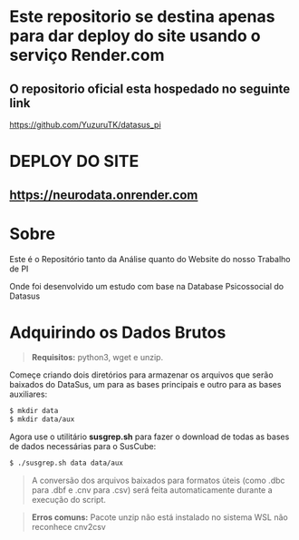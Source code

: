 
# Este repositorio se destina apenas para dar deploy do site usando o serviço Render.com
## O repositorio oficial esta hospedado no seguinte link

https://github.com/YuzuruTK/datasus_pi

# DEPLOY DO SITE
## https://neurodata.onrender.com

# Sobre
Este é o Repositório tanto da Análise quanto do Website do nosso Trabalho de PI

Onde foi desenvolvido um estudo com base na Database Psicossocial do Datasus

# Adquirindo os Dados Brutos
> **Requisitos:** python3, wget e unzip.

Começe criando dois diretórios para armazenar os arquivos que serão baixados do DataSus, um para as bases principais e outro para as bases auxiliares:
```sh
$ mkdir data
$ mkdir data/aux
```
Agora use o utilitário **susgrep.sh** para fazer o download de todas as bases de dados necessárias para o SusCube:
```sh
$ ./susgrep.sh data data/aux
```
> A conversão dos arquivos baixados para formatos úteis (como .dbc para .dbf e .cnv para .csv) será feita automaticamente durante a execução do script.

> **Erros comuns:**
> Pacote unzip não está instalado no sistema
> WSL não reconhece cnv2csv
